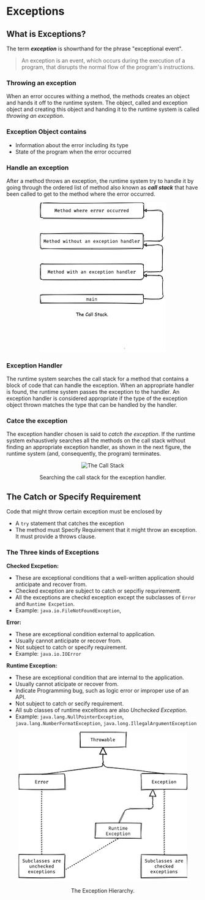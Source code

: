 # Exceptions

## What is Exceptions?

The term **_exception_** is showrthand for the phrase "exceptional event".

> An exception is an event, which occurs during the execution of a program, that disrupts the normal flow of the program's instructions.

### Throwing an exception
When an error occures withing a method, the methods creates an object and hands it off to the runtime system. The object, called and exception object and creating this object and handing it to the runtime system is called _throwing an exception_.

### Exception Object contains
- Information about the error including its type
- State of the program when the error occurred

### Handle an exception
After a method throws an exception, the runtime system try to handle it by going through the ordered list of method also known as **_call stack_** that have been called to get to the method where the error occurred.
<p align="center">
  <img alt="The Call Stack" src="the-call-stack.png">
</p>         

### Exception Handler
The runtime system searches the call stack for a method that contains a block of code that can handle the exception. When an appropriate handler is found, the runtime system passes the exception to the handler. An exception handler is considered appropriate if the type of the exception object thrown matches the type that can be handled by the handler.


### Catce the exception
The exception handler chosen is said to _catch the exception_. If the runtime system exhaustively searches all the methods on the call stack without finding an appropriate exception handler, as shown in the next figure, the runtime system (and, consequently, the program) terminates.

<p align="center">
  <img alt="The Call Stack" src="https://docs.oracle.com/javase/tutorial/figures/essential/exceptions-errorOccurs.gif">
</p>

<p align="center">
  Searching the call stack for the exception handler.
</p>    

## The Catch or Specify Requirement
Code that might throw certain exception must be enclosed by 
- A `try` statement that catches the exception
- The method must Specify Requirement that it might throw an exception. It must provide a throws clause.

### The Three kinds of Exceptions
**Checked Excpetion:**
- These are exceptional conditions that a well-written application should anticipate and recover from.
- Checked exception are subject to catch or sepcifiy requrirementt.
- All the exceptions are checkd exception except the subclasses of `Error` and `Runtime Excpetion`.
- Example: `java.io.FileNotFoundException`, 

**Error:**
- These are exceptional condition external to application.
- Usually cannot anticipate or recover from.
- Not subject to catch or specify requirement.
- Example: `java.io.IOError`

**Runtime Exception:**
- These are exceptional condition that are internal to the application.
- Usually cannot aticipate or recover from.
- Indicate Programming bug, such as logic error or improper use of an API.
- Not subject to catch or secify requirement.
- All sub classes of runtime exceltions are also _Unchecked Exception_.
- Example: `java.lang.NullPointerException`, `java.lang.NumberFormatException`, `java.long.IllegalArgumentException`

<p align="center">
  <img alt="The Exception Hierarchy" src="the-exception-hierarchy.png">
</p>
<p align="center">
  The Exception Hierarchy.
</p>